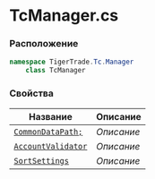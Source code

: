 
# TcManager.cs
### Расположение
```csharp
namespace TigerTrade.Tc.Manager  
    class TcManager
```

### Свойства
| Название | Описание |
| --- | --- |
| [`CommonDataPath;`](./Свойства/CommonDataPath;.md) | *Описание* |
| [`AccountValidator`](./Свойства/AccountValidator.md) | *Описание* |
| [`SortSettings`](./Свойства/SortSettings.md) | *Описание* |
